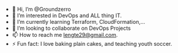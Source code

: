 - 👋 Hi, I’m @Groundzerro
- 👀 I’m interested in DevOps and ALL thing IT.
- 🌱 I’m currently learning Terraform, CloudFormation,...
- 💞️ I’m looking to collaborate on DevOps Projects
- 📫 How to reach me lengte29@gmail.com.
- ⚡ Fun fact: I love baking plain cakes, and teaching youth soccer.

<!---
Groundzerro/Groundzerro is a ✨ special ✨ repository because its `README.md` (this file) appears on your GitHub profile.
You can click the Preview link to take a look at your changes.
--->
